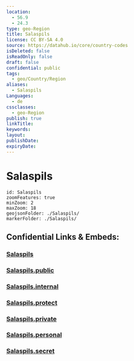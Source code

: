 ```yaml
---
location:
  - 56.9
  - 24.3
type: geo-Region
title: Salaspils
license: CC BY-SA 4.0
source: https://datahub.io/core/country-codes
isDeleted: false
isReadOnly: false
draft: false
confidential: public
tags:
  - geo/Country/Region
aliases:
  - Salaspils
Languages:
  - de
cssclasses:
  - geo-Region
publish: true
linkTitle:
keywords:
layout:
publishDate:
expiryDate:
---
```


# Salaspils

```leaflet
id: Salaspils
zoomFeatures: true 
minZoom: 2 
maxZoom: 18
geojsonFolder: ./Salaspils/
markerFolder: ./Salaspils/
```


## Confidential Links & Embeds: 

### [Salaspils](/_Standards/Earth/Continent/Europe/Europe~North/Latvia/Counties/Salaspils.md) 

### [Salaspils.public](/_public/Earth/Continent/Europe/Europe~North/Latvia/Counties/Salaspils.public.md) 

### [Salaspils.internal](/_internal/Earth/Continent/Europe/Europe~North/Latvia/Counties/Salaspils.internal.md) 

### [Salaspils.protect](/_protect/Earth/Continent/Europe/Europe~North/Latvia/Counties/Salaspils.protect.md) 

### [Salaspils.private](/_private/Earth/Continent/Europe/Europe~North/Latvia/Counties/Salaspils.private.md) 

### [Salaspils.personal](/_personal/Earth/Continent/Europe/Europe~North/Latvia/Counties/Salaspils.personal.md) 

### [Salaspils.secret](/_secret/Earth/Continent/Europe/Europe~North/Latvia/Counties/Salaspils.secret.md)

